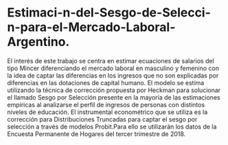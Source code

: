 # Estimaci-n-del-Sesgo-de-Selecci-n-para-el-Mercado-Laboral-Argentino.
El interés de este trabajo se centra en estimar ecuaciones de salarios del tipo Mincer diferenciando el mercado laboral en masculino y femenino con la idea de captar las diferencias en los ingresos que no son explicadas por diferencias en las dotaciones de capital humano. El modelo se estima utilizando la técnica de corrección propuesta por Heckman para solucionar el llamado Sesgo por Selección presente en la mayoría de las estimaciones empíricas al analizarse el perfil de ingresos de personas con distintos niveles de educación. El instrumental econométrico que se utiliza es la corrección para Distribuciones Truncadas para captar el sesgo por selección a través de modelos Probit.Para ello se utilizarán los datos de la Encuesta Permanente de Hogares del tercer trimestre de 2018.
